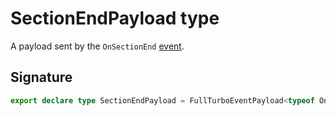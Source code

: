 # SectionEndPayload type

A payload sent by the `OnSectionEnd` [event](https://developers.meta.com/horizon-worlds/reference/2.0.0/analytics_turboevents).

## Signature

```typescript
export declare type SectionEndPayload = FullTurboEventPayload<typeof OnSectionEnd>;
```